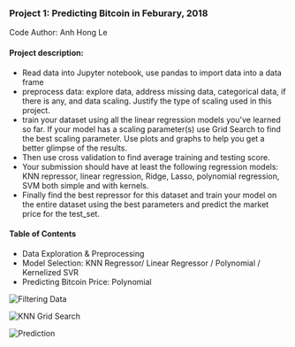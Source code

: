 ### Project 1: Predicting Bitcoin in Feburary, 2018

Code Author: Anh Hong Le

#### Project description: 
- Read data into Jupyter notebook, use pandas to import data into a data frame
- preprocess data: explore data, address missing data, categorical data, if there is any, and data scaling. Justify the type of scaling used in this project. 
- train your dataset using all the linear regression models you've learned so far. If your model has a scaling parameter(s) use Grid Search to find the best scaling parameter. Use plots and graphs to help you get a better glimpse of the results. 
- Then use cross validation to find average training and testing score. 
- Your submission should have at least the following regression models: KNN repressor, linear regression, Ridge, Lasso, polynomial regression, SVM both simple and with kernels. 
- Finally find the best repressor for this dataset and train your model on the entire dataset using the best parameters and predict the market price for the test_set.

#### Table of Contents
- Data Exploration & Preprocessing
- Model Selection: KNN Regressor/ Linear Regressor / Polynomial / Kernelized SVR
- Predicting Bitcoin Price: Polynomial

![Filtering Data](https://github.com/ahl160730/Data-Science-in-Python/blob/master/UTD%20Machine%20Learning%20Projects/PredictingBitcoinFeb2018/pictures/Filtering_data_time_series.PNG)

![KNN Grid Search](https://github.com/ahl160730/Data-Science-in-Python/blob/master/UTD%20Machine%20Learning%20Projects/PredictingBitcoinFeb2018/pictures/KNN_Grid_Search.PNG)

![Prediction](https://github.com/ahl160730/Data-Science-in-Python/blob/master/UTD%20Machine%20Learning%20Projects/PredictingBitcoinFeb2018/pictures/Predicting_Bitcoin_Price.PNG)
